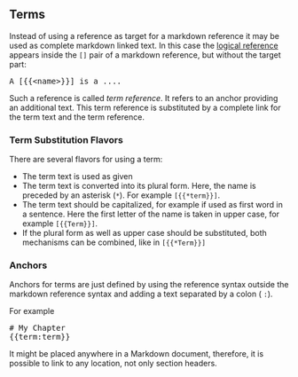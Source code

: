 
<a id="term"></a>
## Terms

Instead of using a reference as target for a markdown
reference it may be used as complete markdown linked text.
In this case the [logical reference](references.md#reference) appears inside the `[]` pair of a markdown reference, but without the target part:

<pre>
A [{{&lt;name>}}] is a ....
</pre>

Such a reference is called *term reference*. It refers to an
anchor providing an additional text. This term reference is substituted by a complete link for the term text and the term reference.

<a id="term-flavors"></a>
### Term Substitution Flavors

There are several flavors for using a term:
- The term text is used as given
- The term text is converted into its plural form. Here, the name is preceded by an asterisk (`*`). For example <code>[{{*term}&rcub;]</code>.
- The term text should be capitalized, for example if used as first word in a sentence. Here the first letter of the name is taken in upper case, for example <code>[{{Term}&rcub;]</code>.
- If the plural form as well as upper case should be substituted, both mechanisms can be combined, like in <code>[{{*Term}&rcub;]</code>

<a id="term-anchors"></a>
### Anchors

Anchors for terms are just defined by using the reference syntax outside the markdown reference syntax and adding a text separated by a colon ( `:`).

For example

<pre>
# My Chapter
{{term:term}&rcub;
</pre>

It might be placed anywhere in a Markdown document,
therefore, it is possible to link to any location, not only section headers.